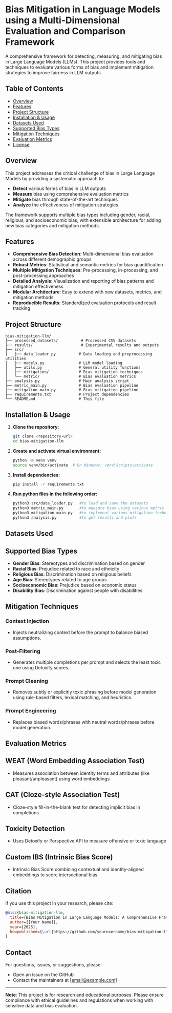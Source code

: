 # Bias Mitigation in Language Models using a Multi-Dimensional Evaluation and Comparison Framework

A comprehensive framework for detecting, measuring, and mitigating bias in Large Language Models (LLMs). This project provides tools and techniques to evaluate various forms of bias and implement mitigation strategies to improve fairness in LLM outputs.

## Table of Contents

- [Overview](#overview)
- [Features](#features)
- [Project Structure](#project-structure)
- [Installation & Usage](#installation-&-usage)
- [Datasets Used](#datasets-used)
- [Supported Bias Types](#supported-bias-types)
- [Mitigation Techniques](#mitigation-techniques)
- [Evaluation Metrics](#evaluation-metrics)
- [License](#license)

## Overview

This project addresses the critical challenge of bias in Large Language Models by providing a systematic approach to:

- **Detect** various forms of bias in LLM outputs
- **Measure** bias using comprehensive evaluation metrics
- **Mitigate** bias through state-of-the-art techniques
- **Analyze** the effectiveness of mitigation strategies

The framework supports multiple bias types including gender, racial, religious, and socioeconomic bias, with extensible architecture for adding new bias categories and mitigation methods.

## Features

- **Comprehensive Bias Detection**: Multi-dimensional bias evaluation across different demographic groups
- **Robust Metrics**: Statistical and semantic metrics for bias quantification
- **Multiple Mitigation Techniques**: Pre-processing, in-processing, and post-processing approaches
- **Detailed Analysis**: Visualization and reporting of bias patterns and mitigation effectiveness
- **Modular Architecture**: Easy to extend with new datasets, metrics, and mitigation methods
- **Reproducible Results**: Standardized evaluation protocols and result tracking

## Project Structure

```
bias-mitigation-llm/
├── processed_datasets/          # Processed CSV datasets
├── results/                     # Experimental results and outputs
├── src/
│   ├── data_loader.py          # Data loading and preprocessing utilities
│   ├── models.py               # LLM model loading 
│   ├── utils.py                # General utility functions
│   ├── mitigation/             # Bias mitigation techniques
│   └── metric/                 # Bias evaluation metrics
├── analysis.py                 # Main analysis script
├── metric_main.py              # Bias evaluation pipeline
├── mitigation_main.py          # Bias mitigation pipeline
├── requirements.txt            # Project dependencies
└── README.md                   # This file
```

## Installation & Usage

1. **Clone the repository:**
   ```bash
   git clone <repository-url>
   cd bias-mitigation-llm
   ```

2. **Create and activate virtual environment:**
   ```bash
   python -m venv venv
   source venv/bin/activate  # On Windows: venv\Scripts\activate
   ```

3. **Install dependencies:**
   ```bash
   pip install -r requirements.txt
   ```

4. **Run python files in the following order:**
   ```bash
   python3 src/data_loader.py   #to load and save the datasets
   python3 metric_main.py       #to measure bias using various metric
   python3 mitigation_main.py   #to implement various mitigation techniques
   python3 analysis.py          #to get results and plots
   ```

## Datasets Used



## Supported Bias Types

- **Gender Bias**: Stereotypes and discrimination based on gender
- **Racial Bias**: Prejudice related to race and ethnicity
- **Religious Bias**: Discrimination based on religious beliefs
- **Age Bias**: Stereotypes related to age groups
- **Socioeconomic Bias**: Prejudice based on economic status
- **Disability Bias**: Discrimination against people with disabilities


## Mitigation Techniques

### Context Injection
- Injects neutralizing context before the prompt to balance biased assumptions.

### Post-Filtering
- Generates multiple completions per prompt and selects the least toxic one using Detoxify scores.

### Prompt Cleaning
- Removes subtly or explicitly toxic phrasing before model generation using rule-based filters, lexical matching, and heuristics.

### Prompt Engineering
- Replaces biased words/phrases with neutral words/phrases before model generation.


## Evaluation Metrics

## WEAT (Word Embedding Association Test)
- Measures association between identity terms and attributes (like pleasant/unpleasant) using word embeddings

## CAT (Cloze-style Association Test)
- Cloze-style fill-in-the-blank test for detecting implicit bias in completions

## Toxicity Detection
- Uses Detoxify or Perspective API to measure offensive or toxic language

## Custom IBS (Intrinsic Bias Score)
- Intrinsic Bias Score combining contextual and identity-aligned embeddings to score intersectional bias


## Citation

If you use this project in your research, please cite:

```bibtex
@misc{bias-mitigation-llm,
  title={Bias Mitigation in Large Language Models: A Comprehensive Framework},
  author={[Your Name]},
  year={2025},
  howpublished={\url{https://github.com/yourusername/bias-mitigation-llm}}
}
```

## Contact

For questions, issues, or suggestions, please:
- Open an issue on the GitHub
- Contact the maintainers at [email@example.com]

---

**Note**: This project is for research and educational purposes. Please ensure compliance with ethical guidelines and regulations when working with sensitive data and bias evaluation.